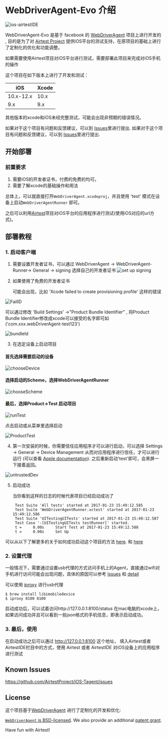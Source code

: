 # WebDriverAgent-Evo 介绍

![ios-airtestIDE](/IntroductionPhoto/ios-airtestIDE.gif "ios-airtestIDE")

WebDriverAgent-Evo 是基于 facebook 的 [WebDriverAgent](https://github.com/facebook/WebDriverAgent) 项目上进行开发的 , 目的是为了对 [Airtest Project](http://airtest.netease.com/) 提供iOS平台的测试支持，在原项目的基础上进行了定制化的优化和功能调整。

如果需要使用Airtest项目对iOS平台进行测试，需要部署此项目来完成对iOS手机的操作

这个项目在如下版本上进行了开发和测试：

| iOS       	| Xcode 	|
|-----------	|-------	|
| 10.x-12.x 	| 10.x  	|
| 9.x       	| 9.x   	|

其他版本的xcode和iOS未经完整测试，可能会出现非预期的错误情况。


如果对于这个项目有问题和反馈建议，可以到 [Issues](https://github.com/AirtestProject/iOS-Tagent/issues)里进行提出.
如果对于这个项目有问题和反馈建议，可以到 [Issues](https://github.com/AirtestProject/iOS-Tagent/issues)里进行提出.


## 开始部署

### 前置要求

1. 需要iOS的开发者证书，付费的免费的均可。
2. 需要了解xcode的基础操作和用法

总体上，可以就直接打开`WebDriverAgent.xcodeproj`，并且使用 'test' 模式在设备上启动`WebDriverAgentRunner` 即可。

之后可以利用[Airtest](http://airtest.netease.com/)项目对iOS平台的应用程序进行测试(使用iOS对应的url方式)。


## 部署教程

### 1. 启动客户端

1. 需要设置开发者证书，可以通过  WebDriverAgent -> WebDriverAgent-Runner-> General -> signing 选择自己的开发者证书
![set up signing](/IntroductionPhoto/signing.png "set up signing")


2. 如果使用了免费的开发者证书

    可能会出现，比如 'Xcode failed to create provisioning profile' 这样的错误

![FailID](/IntroductionPhoto/FailID.png "set up id Fail")

可以通过修改 'Build Settings' ->"Product Bundle Identifier" , 将Product Bundle Identifier修改成xcode可以接受的名字即可如('com.xxx.webDriverAgent-test123')

![bundleId](/IntroductionPhoto/bundleId.png "set up bundleId")

3. 在选定设备上启动项目

#### 首先选择需要启动的设备

![chooseDevice](/IntroductionPhoto/chooseDevice.png "chooseDevice")

#### 选择启动的Scheme，选择WebDriverAgentRunner

![chooseScheme](/IntroductionPhoto/chooseScheme.png "chooseScheme")

#### 最后，选择Product->Test 启动项目
![runTest](/IntroductionPhoto/runTest.png "runTest")

点击启动或从菜单里选择启动

![ProductTest](/IntroductionPhoto/ProductTest.jpg "ProductTest")


4. 第一次安装的时候，你需要信任应用程序才可以进行启动，可以选择 Settings -> General -> Device Management 从而对应用程序进行信任，才可以进行运行 (可以查看 [Apple documentation](https://support.apple.com/en-us/HT204460)). 之后重新启动'test'即可，会黑屏一下接着返回。

![untrustedDev](/IntroductionPhoto/untrustedDev.png "untrustedDev")

5. 启动成功

    当你看到这样的日志的时候代表项目已经启动成功了

        Test Suite 'All tests' started at 2017-01-23 15:49:12.585
        Test Suite 'WebDriverAgentRunner.xctest' started at 2017-01-23 15:49:12.586
        Test Suite 'UITestingUITests' started at 2017-01-23 15:49:12.587
        Test Case '-[UITestingUITests testRunner]' started.
        t =     0.00s     Start Test at 2017-01-23 15:49:12.588
        t =     0.00s     Set Up


可以从以下了解更多的关于如何成功启动这个项目的方法 [here](https://github.com/facebook/WebDriverAgent/wiki/Starting-WebDriverAgent).
和 [here](https://github.com/appium/appium/blob/master/docs/en/drivers/ios-xcuitest-real-devices.md)

### 2. 设置代理
一般情况下，需要通过设置usb代理的方式访问手机上的Agent，直接通过wifi对手机进行访问可能会出现问题，具体的原因可以参考 [Issues](https://github.com/facebook/WebDriverAgent/wiki/Common-Issues) 和 [detail](https://github.com/facebook/WebDriverAgent/issues/288)

可以使用 [iproxy](https://github.com/libimobiledevice/libimobiledevice) 进行usb代理

    $ brew install libimobiledevice
    $ iproxy 8100 8100

启动成功后，可以试着访问http://127.0.0.1:8100/status 在mac电脑的xcode上，如果访问成功并且可以看到一些json格式的手机信息，即表示启动成功。


### 3. 最后，使用
在启动成功之后可以通过 http://127.0.0.1:8100 这个地址， 填入Airtest或者AirtestIDE栏目中的方式，使用 Airtest 或者 AirtestIDE 对iOS设备上的应用程序进行测试

## Known Issues

https://github.com/AirtestProject/iOS-Tagent/issues

## License
这个项目基于[WebDriverAgent](https://github.com/facebook/WebDriverAgent) 进行了定制化的开发和优化:


[`WebDriverAgent` is BSD-licensed](LICENSE). We also provide an additional [patent grant](PATENTS).


Have fun with Airtest!
